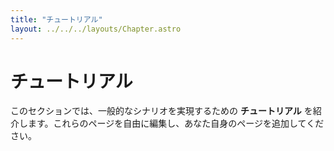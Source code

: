 ```yaml
---
title: "チュートリアル"
layout: ../../../layouts/Chapter.astro
---
```


# チュートリアル

このセクションでは、一般的なシナリオを実現するための **チュートリアル** を紹介します。これらのページを自由に編集し、あなた自身のページを追加してください。

